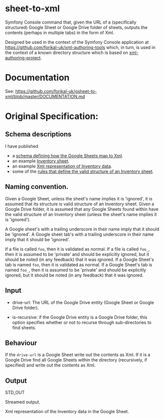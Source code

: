 # sheet-to-xml

Symfony Console command that, given the URL of a (specifically structured) Google Sheet or Google Drive folder of sheets, outputs the contents (perhaps in multiple tabs) in the form of Xml.

Designed be used in the context of the Symfony Console application at https://github.com/forikal-uk/xml-authoring-tools which, in turn, is used in the context of a known directory structure which is based on [xml-authoring-project](https://github.com/forikal-uk/xml-authoring-project).

# Documentation

See: https://github.com/forikal-uk/gsheet-to-xml/blob/master/DOCUMENTATION.md

# Original Specification:

## Schema descriptions

I have published

* a [schema defining how the Google Sheets map to Xml](https://docs.google.com/spreadsheets/d/1ooblH26ti5CyEJvJsLygXUJVnBvT1h6DUf67gCkrbZE/edit?usp=sharing).
* an example [Inventory sheet](https://docs.google.com/spreadsheets/d/1kU_R8RokoMy9qvJqxy72H58cS48EVs0zRJXcgTZ5YFI/edit?usp=sharing).
* an example [Xml representation of Inventory data](https://github.com/forikal-uk/xml-authoring-project/blob/master/src/Inventory/Inventory.xml).
* some of the [rules that define the valid structure of an Inventory sheet](https://github.com/john-arcus/GasInventoryValidator/blob/master/features/ValidateUploadedInventoryFiles.feature).

## Naming convention. 

Given a Google Sheet, unless the sheet's name implies it is 'ignored', it is assumed that its structure is valid structure of an Inventory sheet.
Given a Google Drive folder, it is assumed that any Google Sheets found within have the valid structure of an Inventory sheet (unless the sheet's name implies it is 'ignored').

A Google sheet's with a trailing underscore in their name imply that it should be 'ignored'. 
A Google sheet tab's with a trailing underscore in their name imply that it should be 'ignored'.

If a file is called `foo`, then it is validated as normal.
If a file is called `foo_`, then it is assumed to be 'private' and should be explicitly ignored, but it should be noted (in any feedback) that it was ignored.
If a Google Sheet's tab is named `foo`, then it is validated as normal.
If a Google Sheet's tab is named `foo_`, then it is assumed to be 'private' and should be explicitly ignored, but it should be noted  (in any feedback) that it was ignored.


## Input

- drive-url: The URL of the Google Drive entity (Google Sheet or Google Drive folder).

- is-recursive: if the Google Drive entity is a Google Drive folder, this option specifies whether or not to recurse through sub-directories to find sheets.


## Behaviour

If the `drive-url` is a Google Sheet write out the contents as Xml.
If it is a Google Drive find all Google Sheets within the directory (recursively, if specified) and write out the contents as Xml.

## Output

STD_OUT

Streamed output. 

Xml representation of the Inventory data in the Google Sheet.  


